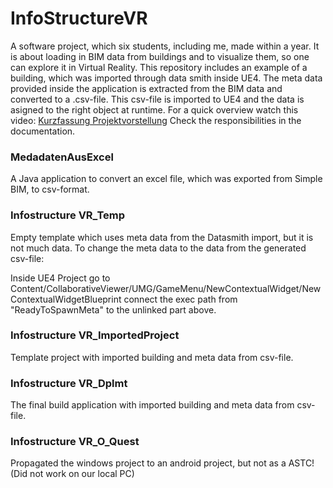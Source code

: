 # InfoStructureVR
A software project, which six students, including me, made within a year. It is about loading in BIM data from buildings and to visualize them, so one can explore it in Virtual Reality. This repository includes an example of a building, which was imported through data smith inside UE4. The meta data provided inside the application is extracted from the BIM data and converted to a .csv-file. This csv-file is imported to UE4 and the data is asigned to the right object at runtime.
For a quick overview watch this video: [Kurzfassung Projektvorstellung](https://www.youtube.com/watch?v=K2HljHToOYE)
Check the responsibilities in the documentation.

### MedadatenAusExcel

A Java application to convert an excel file, which was exported from Simple BIM, to csv-format.

### Infostructure VR_Temp

Empty template which uses meta data from the Datasmith import, but it is not much data. To change the meta data to the data from the generated csv-file:

Inside UE4 Project go to Content/CollaborativeViewer/UMG/GameMenu/NewContextualWidget/NewContextualWidgetBlueprint
connect the exec path from "ReadyToSpawnMeta" to the unlinked part above.

### Infostructure VR_ImportedProject

Template project with imported building and meta data from csv-file.

### Infostructure VR_Dplmt

The final build application with imported building and meta data from csv-file.

### Infostructure VR_O_Quest

Propagated the windows project to an android project, but not as a ASTC! (Did not work on our local PC)
